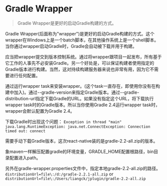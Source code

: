 # Gradle Wrapper
>Gradle Wrapper是更好的启动Gradle构建的方式。

Gradle Wrapper(后面称为"wrapper")是更好的启动Gradle构建的方式。这个wrapper在Windows上是一个batch脚本，在其他操作系统上是一个shell脚本。当你通过wrapper启动Gradle时，Gradle会自动被下载并用于构建。

应当把wrapper提交到版本控制系统。通过将wrapper跟项目一起发布，所有基于它工作的人事先不必安装Gradle。另一个好处是，可以保证构建者使用指定的Gradle版本进行构建。当然，这对持续构建服务器来说也非常有用，因为它不需要进行任何配置。

通过运行wrapper task来安装wrapper。(这个task一直存在，即使用你没有在构建中加入)。通过--gradle-version来指定Gradle版本。通过--gradle-distribution-url指定下载Gradle的URL。如果没有指定这个URL，将下载执行wrapper task时的Gradle版本。所以当你使用Gradle 2.4运行wrapper task时，wrapper会默认配置为Gradle 2.4。

下载Gradle时出现这个问题：
`Exception in thread "main" java.lang.RuntimeException: java.net.ConnectException: Connection timed out: connect`

需要手动下载Gradle版本，这次react-native装的是gradle-2.2-all.zip的版本。

象maven一样解压配置gradle的环境变量，GRADLE_HOME配置根路径，bin目录配置进入path。

另外在gradle-wrapper.properties文件中，指定本地gradle-2.2-all.zip的路径。
`distributionUrl=file\:/d:/gradle-2.2.1-all.zip` or `distributionUrl=file\:/Users/liangck/jplugin/gradle-2.2-all.zip`
